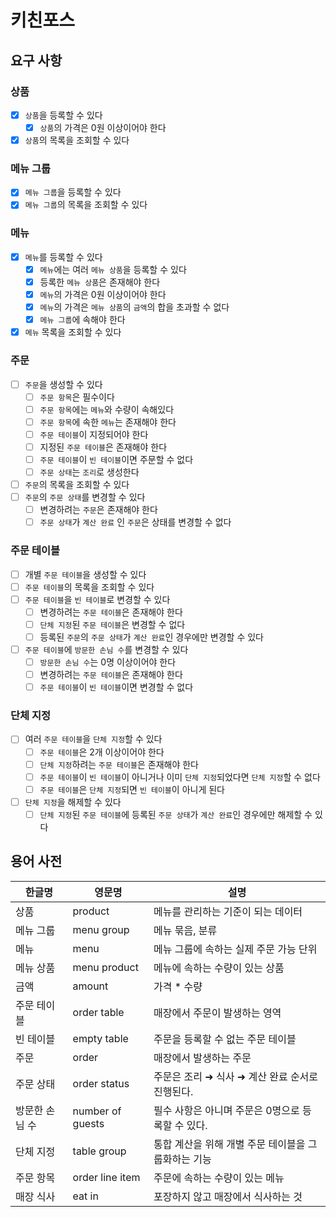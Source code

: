 # 키친포스

## 요구 사항

### 상품
-[x] `상품`을 등록할 수 있다
  -[x] `상품`의 가격은 0원 이상이어야 한다
-[x] `상품`의 목록을 조회할 수 있다

### 메뉴 그룹
-[x] `메뉴 그룹`을 등록할 수 있다
-[x] `메뉴 그룹`의 목록을 조회할 수 있다

### 메뉴
-[x] `메뉴`를 등록할 수 있다
  -[x] `메뉴`에는 여러 `메뉴 상품`을 등록할 수 있다
  -[x] 등록한 `메뉴 상품`은 존재해야 한다
  -[x] `메뉴`의 가격은 0원 이상이어야 한다
  -[x] `메뉴`의 가격은 `메뉴 상품`의 `금액`의 합을 초과할 수 없다
  -[x] `메뉴 그룹`에 속해야 한다
-[x] `메뉴` 목록을 조회할 수 있다

### 주문
-[ ] `주문`을 생성할 수 있다
  -[ ] `주문 항목`은 필수이다
  -[ ] `주문 항목`에는 `메뉴`와 수량이 속해있다
  -[ ] `주문 항목`에 속한 `메뉴`는 존재해야 한다
  -[ ] `주문 테이블`이 지정되어야 한다
  -[ ] 지정된 `주문 테이블`은 존재해야 한다
  -[ ] `주문 테이블`이 `빈 테이블`이면 주문할 수 없다
  -[ ] `주문 상태`는 `조리`로 생성한다
-[ ] `주문`의 목록을 조회할 수 있다
-[ ] `주문`의 `주문 상태`를 변경할 수 있다
  -[ ] 변경하려는 `주문`은 존재해야 한다
  -[ ] `주문 상태`가 `계산 완료` 인 `주문`은 상태를 변경할 수 없다

### 주문 테이블
-[ ] 개별 `주문 테이블`을 생성할 수 있다
-[ ] `주문 테이블`의 목록을 조회할 수 있다
-[ ] `주문 테이블`을 `빈 테이블`로 변경할 수 있다
  -[ ] 변경하려는 `주문 테이블`은 존재해야 한다
  -[ ] `단체 지정`된 `주문 테이블`은 변경할 수 없다
  -[ ] 등록된 `주문`의 `주문 상태`가 `계산 완료`인 경우에만 변경할 수 있다
-[ ] `주문 테이블`에 `방문한 손님 수`를 변경할 수 있다
  -[ ] `방문한 손님 수`는 0명 이상이어야 한다
  -[ ] 변경하려는 `주문 테이블`은 존재해야 한다
  -[ ] `주문 테이블`이 `빈 테이블`이면 변경할 수 없다

### 단체 지정
-[ ] 여러 `주문 테이블`을 `단체 지정`할 수 있다
  -[ ] `주문 테이블`은 2개 이상이어야 한다
  -[ ] `단체 지정`하려는 `주문 테이블`은 존재해야 한다
  -[ ] `주문 테이블`이 `빈 테이블`이 아니거나 이미 `단체 지정`되었다면 `단체 지정`할 수 없다
  -[ ] `주문 테이블`은 `단체 지정`되면 `빈 테이블`이 아니게 된다
-[ ] `단체 지정`을 해제할 수 있다
  -[ ] `단체 지정`된 `주문 테이블`에 등록된 `주문 상태`가 `계산 완료`인 경우에만 해제할 수 있다

## 용어 사전

| 한글명 | 영문명 | 설명 |
| --- | --- | --- |
| 상품 | product | 메뉴를 관리하는 기준이 되는 데이터 |
| 메뉴 그룹 | menu group | 메뉴 묶음, 분류 |
| 메뉴 | menu | 메뉴 그룹에 속하는 실제 주문 가능 단위 |
| 메뉴 상품 | menu product | 메뉴에 속하는 수량이 있는 상품 |
| 금액 | amount | 가격 * 수량 |
| 주문 테이블 | order table | 매장에서 주문이 발생하는 영역 |
| 빈 테이블 | empty table | 주문을 등록할 수 없는 주문 테이블 |
| 주문 | order | 매장에서 발생하는 주문 |
| 주문 상태 | order status | 주문은 조리 ➜ 식사 ➜ 계산 완료 순서로 진행된다. |
| 방문한 손님 수 | number of guests | 필수 사항은 아니며 주문은 0명으로 등록할 수 있다. |
| 단체 지정 | table group | 통합 계산을 위해 개별 주문 테이블을 그룹화하는 기능 |
| 주문 항목 | order line item | 주문에 속하는 수량이 있는 메뉴 |
| 매장 식사 | eat in | 포장하지 않고 매장에서 식사하는 것 |
